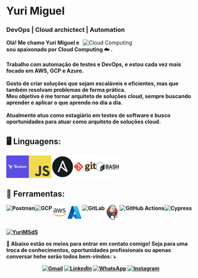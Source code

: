 # Yuri Miguel
### DevOps | Cloud archictect | Automation
<img src="https://cdn.pixabay.com/photo/2023/09/14/13/08/ai-generated-8252966_1280.jpg" alt="Cloud Computing" style="min-width: 300px; max-width: 300px; width: 300px;" padding="0 0 30px 0" align="right">


<p align="left"> 
  <strong>Olá! Me chamo Yuri Miguel e sou apaixonado por Cloud Computing ☁️ <strong>. <br><br>Trabalho com automação de testes e DevOps, e estou cada vez mais focado em AWS, GCP e Azure.<br><br> Gosto de criar soluções que sejam escaláveis e eficientes, mas que também resolvam problemas de forma prática.<br> Meu objetivo é me tornar arquiteto de soluções cloud, sempre buscando aprender e aplicar o que aprendo no dia a dia.<br><br>
  Atualmente atuo como estagiário em testes de software e busco oportunidades para atuar como arquiteto de soluções cloud.
</p>


##  🖥️ Linguagens:
<div style="display: flex;">
<img height="60" whidth="20" src="https://raw.githubusercontent.com/github/explore/01ea2a586e5da744792d0ccfce2f68b861f29301/topics/terraform/terraform.png" alt="Terraform"/>

<img height="60" whidth="20" src="https://raw.githubusercontent.com/github/explore/80688e429a7d4ef2fca1e82350fe8e3517d3494d/topics/javascript/javascript.png" alt="Javascript"/>

<img height="60" whidth="20" src="https://raw.githubusercontent.com/github/explore/01ea2a586e5da744792d0ccfce2f68b861f29301/topics/ansible/ansible.png" alt="Ansible"/>

<img height="60" whidth="20" src="https://raw.githubusercontent.com/github/explore/01ea2a586e5da744792d0ccfce2f68b861f29301/topics/git/git.png" alt="Git"/>

<img height="60"  whidth="20" src="https://raw.githubusercontent.com/github/explore/01ea2a586e5da744792d0ccfce2f68b861f29301/topics/bash/bash.png" alt="Bash"/>
</div>

## 💼 Ferramentas: 
<div style="display: flex; padding: 0 0 10px 0">
<img height="40" whidth="20"  src="https://cdn.iconscout.com/icon/free/png-256/free-postman-logo-icon-download-in-svg-png-gif-file-formats--technology-social-media-company-brand-vol-5-pack-logos-icons-2945092.png" alt="Postman"/>

<img height="40" whidth="20"  src="https://e7.pngegg.com/pngimages/834/472/png-clipart-google-cloud-icon-google-cloud-platform-cloud-computing-amazon-web-services-virtual-private-cloud-cloud-computing-text-trademark.png" alt="GCP"/>

<img height="40" whidth="20"  src="https://raw.githubusercontent.com/github/explore/01ea2a586e5da744792d0ccfce2f68b861f29301/topics/aws/aws.png" alt="AWS"/>

<img height="40" whidth="20"  src="https://raw.githubusercontent.com/github/explore/01ea2a586e5da744792d0ccfce2f68b861f29301/topics/azure/azure.png" alt="Azure"/>

<img height="40" whidth="20"  src="https://about.gitlab.com/images/press/logo/png/old-logo-no-bkgrd.png" alt="GitLab"/>

<img height="40" whidth="20"  src="https://raw.githubusercontent.com/github/explore/01ea2a586e5da744792d0ccfce2f68b861f29301/topics/jenkins/jenkins.png" alt="Jenkins"/>

<img height="40" whidth="20"  src="https://static-00.iconduck.com/assets.00/githubactions-icon-2048x2048-ipqow27x.png" alt="GitHub Actions"/>

<img height="40" whidth="20"  src="https://static-00.iconduck.com/assets.00/cypress-icon-2048x2045-rgul477b.png" alt="Cypress"/>
</div>

[![YuriMSdS](https://github-readme-stats.vercel.app/api/top-langs/?username=YuriMSdS&layout=compact&theme=tokyonight)](https://github.com/YuriMSdS/github-readme-stats)
<p align="left">
  💌 Abaixo estão os meios para entrar em contato comigo! Seja para uma troca de conhecimentos, oportunidades profissionais ou apenas conversar hehe serão todos bem-vindos: ⤵️
</p>

<p align="center">
  <a href="mailto:yuri.md13@gmail.com" height="30" title="Gmail" target="_blank">
  <img src="https://img.shields.io/badge/-Gmail-FF0000?style=flat-square&labelColor=FF0000&logo=gmail&logoColor=white&link=LINK-DO-SEU-GMAIL" alt="Gmail"/></a>

  <a href="https://www.linkedin.com/in/yuri-mss/" height="30" title="LinkedIn" target="_blank">
  <img src="https://img.shields.io/badge/-Linkedin-0e76a8?style=flat-square&logo=Linkedin&logoColor=white&link=LINK-DO-SEU-LINKEDIN" alt="LinkedIn"/></a>

  <a href="https://wa.me/5515998245611" height="30" title="WhatsApp" target="_blank">
  <img src="https://img.shields.io/badge/-WhatsApp-25d366?style=flat-square&labelColor=25d366&logo=whatsapp&logoColor=white&link=API-DO-SEU-WHATSAPP" alt="WhatsApp"/></a>
  
  <a href="https://www.instagram.com/riyuuyu_/" height="30" title="Instagram" target="_blank">
  <img src="https://img.shields.io/badge/-Instagram-DF0174?style=flat-square&labelColor=DF0174&logo=instagram&logoColor=white&link=LINK-DO-SEU-INSTAGRAM" alt="Instagram"/></a>
</p>
